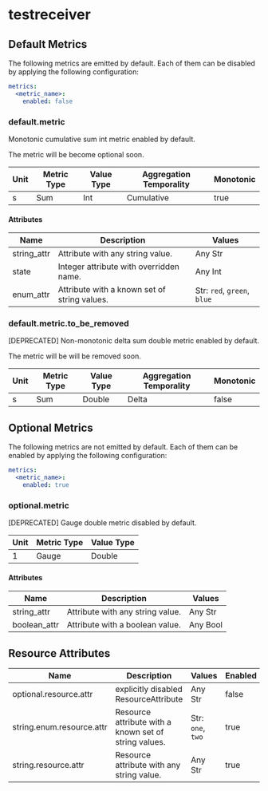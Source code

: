 [comment]: <> (Code generated by mdatagen. DO NOT EDIT.)

# testreceiver

## Default Metrics

The following metrics are emitted by default. Each of them can be disabled by applying the following configuration:

```yaml
metrics:
  <metric_name>:
    enabled: false
```

### default.metric

Monotonic cumulative sum int metric enabled by default.

The metric will be become optional soon.

| Unit | Metric Type | Value Type | Aggregation Temporality | Monotonic |
| ---- | ----------- | ---------- | ----------------------- | --------- |
| s | Sum | Int | Cumulative | true |

#### Attributes

| Name | Description | Values |
| ---- | ----------- | ------ |
| string_attr | Attribute with any string value. | Any Str |
| state | Integer attribute with overridden name. | Any Int |
| enum_attr | Attribute with a known set of string values. | Str: ``red``, ``green``, ``blue`` |

### default.metric.to_be_removed

[DEPRECATED] Non-monotonic delta sum double metric enabled by default.

The metric will be will be removed soon.

| Unit | Metric Type | Value Type | Aggregation Temporality | Monotonic |
| ---- | ----------- | ---------- | ----------------------- | --------- |
| s | Sum | Double | Delta | false |

## Optional Metrics

The following metrics are not emitted by default. Each of them can be enabled by applying the following configuration:

```yaml
metrics:
  <metric_name>:
    enabled: true
```

### optional.metric

[DEPRECATED] Gauge double metric disabled by default.

| Unit | Metric Type | Value Type |
| ---- | ----------- | ---------- |
| 1 | Gauge | Double |

#### Attributes

| Name | Description | Values |
| ---- | ----------- | ------ |
| string_attr | Attribute with any string value. | Any Str |
| boolean_attr | Attribute with a boolean value. | Any Bool |

## Resource Attributes

| Name | Description | Values | Enabled |
| ---- | ----------- | ------ | ------- |
| optional.resource.attr | explicitly disabled ResourceAttribute | Any Str | false |
| string.enum.resource.attr | Resource attribute with a known set of string values. | Str: ``one``, ``two`` | true |
| string.resource.attr | Resource attribute with any string value. | Any Str | true |
